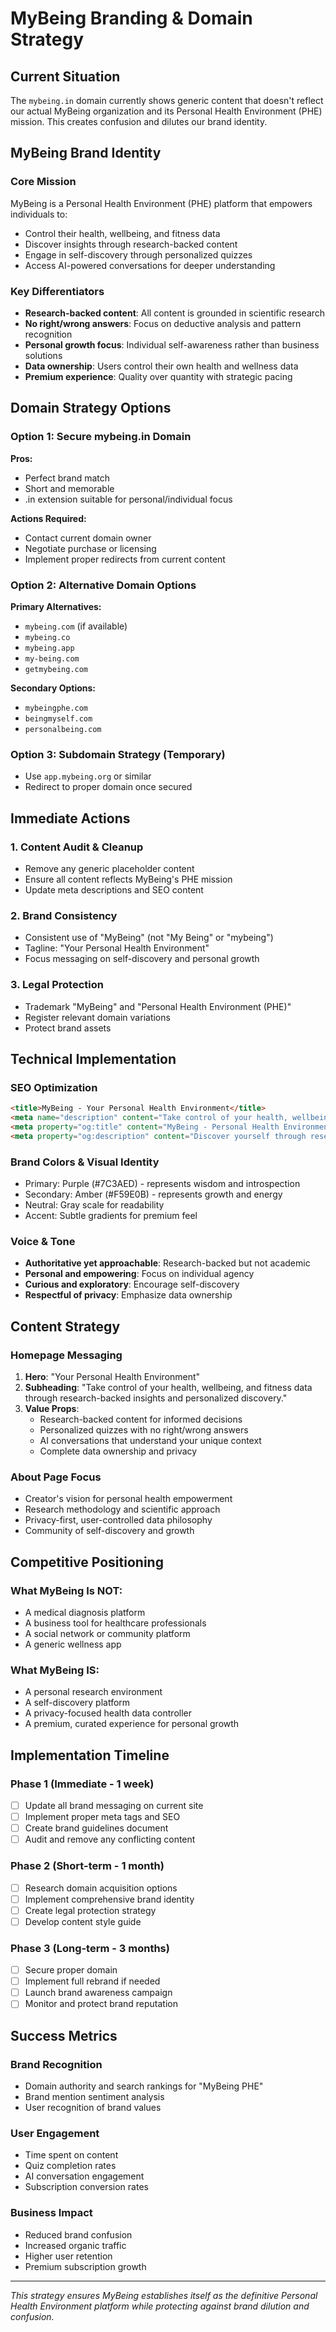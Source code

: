 # MyBeing Branding & Domain Strategy

## Current Situation
The `mybeing.in` domain currently shows generic content that doesn't reflect our actual MyBeing organization and its Personal Health Environment (PHE) mission. This creates confusion and dilutes our brand identity.

## MyBeing Brand Identity

### Core Mission
MyBeing is a Personal Health Environment (PHE) platform that empowers individuals to:
- Control their health, wellbeing, and fitness data
- Discover insights through research-backed content
- Engage in self-discovery through personalized quizzes
- Access AI-powered conversations for deeper understanding

### Key Differentiators
- **Research-backed content**: All content is grounded in scientific research
- **No right/wrong answers**: Focus on deductive analysis and pattern recognition
- **Personal growth focus**: Individual self-awareness rather than business solutions
- **Data ownership**: Users control their own health and wellness data
- **Premium experience**: Quality over quantity with strategic pacing

## Domain Strategy Options

### Option 1: Secure mybeing.in Domain
**Pros:**
- Perfect brand match
- Short and memorable
- .in extension suitable for personal/individual focus

**Actions Required:**
- Contact current domain owner
- Negotiate purchase or licensing
- Implement proper redirects from current content

### Option 2: Alternative Domain Options
**Primary Alternatives:**
- `mybeing.com` (if available)
- `mybeing.co`
- `mybeing.app`
- `my-being.com`
- `getmybeing.com`

**Secondary Options:**
- `mybeingphe.com`
- `beingmyself.com`
- `personalbeing.com`

### Option 3: Subdomain Strategy (Temporary)
- Use `app.mybeing.org` or similar
- Redirect to proper domain once secured

## Immediate Actions

### 1. Content Audit & Cleanup
- Remove any generic placeholder content
- Ensure all content reflects MyBeing's PHE mission
- Update meta descriptions and SEO content

### 2. Brand Consistency
- Consistent use of "MyBeing" (not "My Being" or "mybeing")
- Tagline: "Your Personal Health Environment"
- Focus messaging on self-discovery and personal growth

### 3. Legal Protection
- Trademark "MyBeing" and "Personal Health Environment (PHE)"
- Register relevant domain variations
- Protect brand assets

## Technical Implementation

### SEO Optimization
```html
<title>MyBeing - Your Personal Health Environment</title>
<meta name="description" content="Take control of your health, wellbeing, and fitness data through research-backed content, personalized quizzes, and AI-powered insights for personal growth.">
<meta property="og:title" content="MyBeing - Personal Health Environment">
<meta property="og:description" content="Discover yourself through research-backed content and personalized assessments. Your data, your insights, your growth.">
```

### Brand Colors & Visual Identity
- Primary: Purple (#7C3AED) - represents wisdom and introspection
- Secondary: Amber (#F59E0B) - represents growth and energy
- Neutral: Gray scale for readability
- Accent: Subtle gradients for premium feel

### Voice & Tone
- **Authoritative yet approachable**: Research-backed but not academic
- **Personal and empowering**: Focus on individual agency
- **Curious and exploratory**: Encourage self-discovery
- **Respectful of privacy**: Emphasize data ownership

## Content Strategy

### Homepage Messaging
1. **Hero**: "Your Personal Health Environment"
2. **Subheading**: "Take control of your health, wellbeing, and fitness data through research-backed insights and personalized discovery."
3. **Value Props**:
   - Research-backed content for informed decisions
   - Personalized quizzes with no right/wrong answers
   - AI conversations that understand your unique context
   - Complete data ownership and privacy

### About Page Focus
- Creator's vision for personal health empowerment
- Research methodology and scientific approach
- Privacy-first, user-controlled data philosophy
- Community of self-discovery and growth

## Competitive Positioning

### What MyBeing Is NOT:
- A medical diagnosis platform
- A business tool for healthcare professionals
- A social network or community platform
- A generic wellness app

### What MyBeing IS:
- A personal research environment
- A self-discovery platform
- A privacy-focused health data controller
- A premium, curated experience for personal growth

## Implementation Timeline

### Phase 1 (Immediate - 1 week)
- [ ] Update all brand messaging on current site
- [ ] Implement proper meta tags and SEO
- [ ] Create brand guidelines document
- [ ] Audit and remove any conflicting content

### Phase 2 (Short-term - 1 month)
- [ ] Research domain acquisition options
- [ ] Implement comprehensive brand identity
- [ ] Create legal protection strategy
- [ ] Develop content style guide

### Phase 3 (Long-term - 3 months)
- [ ] Secure proper domain
- [ ] Implement full rebrand if needed
- [ ] Launch brand awareness campaign
- [ ] Monitor and protect brand reputation

## Success Metrics

### Brand Recognition
- Domain authority and search rankings for "MyBeing PHE"
- Brand mention sentiment analysis
- User recognition of brand values

### User Engagement
- Time spent on content
- Quiz completion rates
- AI conversation engagement
- Subscription conversion rates

### Business Impact
- Reduced brand confusion
- Increased organic traffic
- Higher user retention
- Premium subscription growth

---

*This strategy ensures MyBeing establishes itself as the definitive Personal Health Environment platform while protecting against brand dilution and confusion.*
